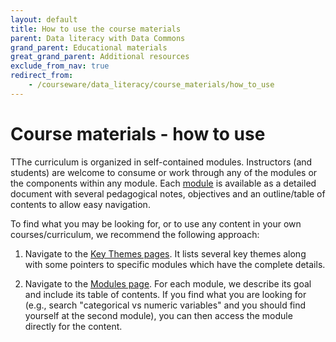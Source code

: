 ```yaml
---
layout: default
title: How to use the course materials
parent: Data literacy with Data Commons
grand_parent: Educational materials
great_grand_parent: Additional resources
exclude_from_nav: true
redirect_from: 
    - /courseware/data_literacy/course_materials/how_to_use
---
```


# Course materials - how to use

TThe curriculum is organized in self-contained modules. Instructors (and students) are welcome to consume or work through any of the modules or the components within any module. Each [module](modules.html) is available as a detailed document with several pedagogical notes, objectives and an outline/table of contents to allow easy navigation.

To find what you may be looking for, or to use any content in your own courses/curriculum, we recommend the following approach:

1. Navigate to the [Key Themes pages](key_themes.html). It lists several key themes along with some pointers to specific modules which have the complete details.

3. Navigate to the [Modules page](modules.html). For each module, we describe its goal and include its table of contents. If you find what you are looking for (e.g., search "categorical vs numeric variables" and you should find yourself at the second module), you can then access the module directly for the content.

